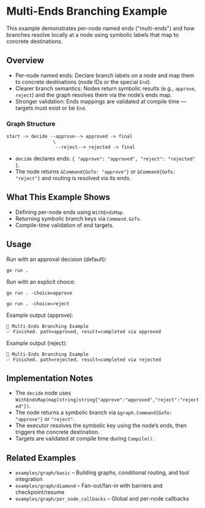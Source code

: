 # Multi-Ends Branching Example

This example demonstrates per-node named ends ("multi-ends") and how branches resolve locally at a node using symbolic labels that map to concrete destinations.

## Overview

- Per-node named ends: Declare branch labels on a node and map them to concrete destinations (node IDs or the special `End`).
- Clearer branch semantics: Nodes return symbolic results (e.g., `approve`, `reject`) and the graph resolves them via the node’s ends map.
- Stronger validation: Ends mappings are validated at compile time — targets must exist or be `End`.

### Graph Structure

```
start -> decide --approve--> approved -> final
                 \
                  --reject--> rejected -> final
```

- `decide` declares ends: `{ "approve": "approved", "reject": "rejected" }`.
- The node returns `&Command{GoTo: "approve"}` or `&Command{GoTo: "reject"}` and routing is resolved via its ends.

## What This Example Shows

- Defining per-node ends using `WithEndsMap`.
- Returning symbolic branch keys via `Command.GoTo`.
- Compile-time validation of end targets.

## Usage

Run with an approval decision (default):

```
go run .
```

Run with an explicit choice:

```
go run . -choice=approve

go run . -choice=reject
```

Example output (approve):

```
🚀 Multi-Ends Branching Example
✅ Finished. path=approved, result=completed via approved
```

Example output (reject):

```
🚀 Multi-Ends Branching Example
✅ Finished. path=rejected, result=completed via rejected
```

## Implementation Notes

- The `decide` node uses `WithEndsMap(map[string]string{"approve":"approved","reject":"rejected"})`.
- The node returns a symbolic branch via `&graph.Command{GoTo: "approve"}` or `"reject"`.
- The executor resolves the symbolic key using the node’s ends, then triggers the concrete destination.
- Targets are validated at compile time during `Compile()`.

## Related Examples

- `examples/graph/basic` – Building graphs, conditional routing, and tool integration
- `examples/graph/diamond` – Fan-out/fan-in with barriers and checkpoint/resume
- `examples/graph/per_node_callbacks` – Global and per-node callbacks
